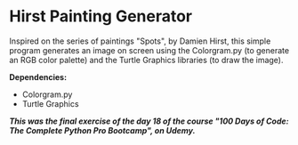 # Hirst Painting Generator

Inspired on the series of paintings "Spots", by Damien Hirst, this simple program generates an image on screen using the Colorgram.py (to generate an RGB color palette) and the Turtle Graphics libraries (to draw the image).

**Dependencies:** 
- Colorgram.py
- Turtle Graphics

***This was the final exercise of the day 18 of the course "100 Days of Code: The Complete Python Pro Bootcamp", on Udemy.***

